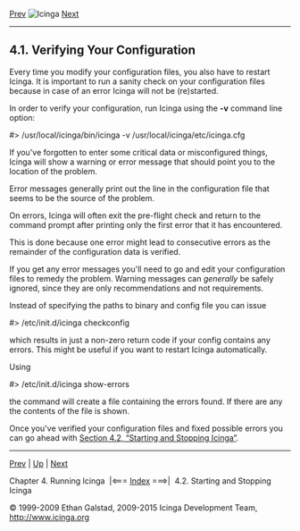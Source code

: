 [Prev](ch04.md) ![Icinga](../images/logofullsize.png "Icinga") [Next](startstop.md)

* * * * *

4.1. Verifying Your Configuration
---------------------------------

Every time you modify your configuration files, you also have to restart
Icinga. It is important to run a sanity check on your configuration
files because in case of an error Icinga will not be (re)started.

In order to verify your configuration, run Icinga using the **-v**
command line option:

</code></pre> 
 #> /usr/local/icinga/bin/icinga -v /usr/local/icinga/etc/icinga.cfg
</code></pre>

If you've forgotten to enter some critical data or misconfigured things,
Icinga will show a warning or error message that should point you to the
location of the problem.

Error messages generally print out the line in the configuration file
that seems to be the source of the problem.

On errors, Icinga will often exit the pre-flight check and return to the
command prompt after printing only the first error that it has
encountered.

This is done because one error might lead to consecutive errors as the
remainder of the configuration data is verified.

If you get any error messages you'll need to go and edit your
configuration files to remedy the problem. Warning messages can
*generally* be safely ignored, since they are only recommendations and
not requirements.

Instead of specifying the paths to binary and config file you can issue

</code></pre> 
 #> /etc/init.d/icinga checkconfig
</code></pre>

which results in just a non-zero return code if your config contains any
errors. This might be useful if you want to restart Icinga
automatically.

Using

</code></pre> 
 #> /etc/init.d/icinga show-errors
</code></pre>

the command will create a file containing the errors found. If there are
any the contents of the file is shown.

Once you've verified your configuration files and fixed possible errors
you can go ahead with [Section 4.2, “Starting and Stopping
Icinga”](startstop.md "4.2. Starting and Stopping Icinga").

* * * * *

[Prev](ch04.md) | [Up](ch04.md) | [Next](startstop.md)

Chapter 4. Running Icinga  |<=== [Index](index.md) ===>|  4.2. Starting and Stopping Icinga

© 1999-2009 Ethan Galstad, 2009-2015 Icinga Development Team,
http://www.icinga.org

